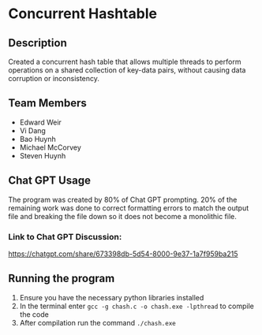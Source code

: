 # Concurrent Hashtable

## Description
Created a concurrent hash table that allows multiple threads to perform operations on a shared collection of key-data pairs, without causing data corruption or inconsistency.

## Team Members
- Edward Weir
- Vi Dang
- Bao Huynh
- Michael McCorvey
- Steven Huynh

## Chat GPT Usage
The program was created by 80% of Chat GPT prompting. 20% of the remaining work was done to correct formatting errors to match the output file and breaking the file down so it does not become a monolithic file.
### Link to Chat GPT Discussion:
https://chatgpt.com/share/673398db-5d54-8000-9e37-1a7f959ba215

## Running the program
1. Ensure you have the necessary python libraries installed
2. In the terminal enter `gcc -g chash.c -o chash.exe -lpthread` to compile the code
3. After compilation run the command `./chash.exe`
